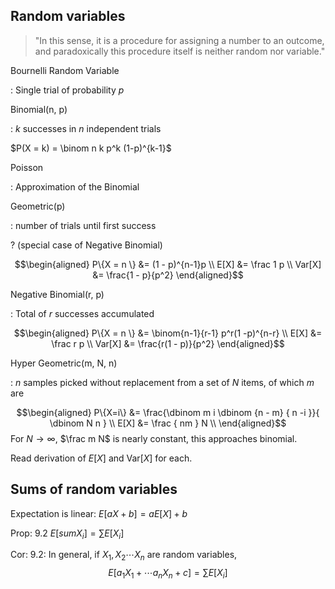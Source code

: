 ## Random variables

> "In this sense, it is a procedure for assigning a number to an outcome, and
paradoxically this procedure itself is neither random nor variable."

Bournelli Random Variable

: Single trial of probability $p$

Binomial(n, p)

: $k$ successes in $n$ independent trials

  $P(X = k) = \binom n k p^k (1-p)^{k-1}$

Poisson

: Approximation of the Binomial

Geometric(p)

: number of trials until first success

  ? (special case of Negative Binomial)
  
  $$\begin{aligned}
  P\{X = n \} &= (1 - p)^{n-1}p \\
  E[X]        &= \frac 1 p      \\ 
  Var[X]      &= \frac{1 - p}{p^2}
  \end{aligned}$$

Negative Binomial(r, p)

: Total of $r$ successes accumulated

  $$\begin{aligned}
  P\{X = n \} &= \binom{n-1}{r-1} p^r(1 -p)^{n-r}       \\
  E[X]        &= \frac r p                              \\ 
  Var[X]      &= \frac{r(1 - p)}{p^2}
  \end{aligned}$$

Hyper Geometric(m, N, n)

: $n$ samples picked without replacement from  a set of $N$  items, of which $m$
  are 

  $$\begin{aligned}
  P\{X=i\} &= \frac{\dbinom m i \dbinom {n - m} { n -i }}{ \dbinom N n } \\
  E[X] &= \frac { nm } N  \\
  \end{aligned}$$
  For $N \to \infty$, $\frac m N$ is nearly constant, this approaches binomial.

Read derivation of $E[X]$ and $\text{Var}[X]$ for each.

## Sums of random variables

Expectation is linear: $E[aX + b] = aE[X] + b$

Prop: 9.2 $E[sum X_i] = \sum E[X_i]$

Cor: 9.2: In general, if $X_1, X_2 \cdots X_n$ are random variables,
$$ E[a_1 X_1 + \cdots a_n X_n + c ] = \sum E[X_i] $$



